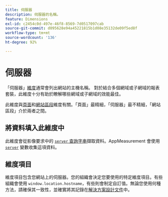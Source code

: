 ```yaml
---
title: 伺服器
description: 伺服器的名稱。
feature: Dimensions
exl-id: c2454c0d-497e-46f8-8569-7d0517097cab
source-git-commit: d095628e94a45221815b1d08e35132de09f5ed8f
workflow-type: tm+mt
source-wordcount: '136'
ht-degree: 92%

---
```


# 伺服器

「伺服器」[維度](overview.md)通常會列出網站的主機名稱。 對於結合多個網域或子網域的報表套裝，此維度十分有助於瞭解哪些網域或子網域的效能最佳。

此維度與[頁面](page.md)和[網站區段](site-section.md)維度有關。「頁面」最精細，「伺服器」最不精細，「網站區段」介於兩者之間。

## 將資料填入此維度中

此維度會從影像要求中的 [`server` 查詢字串](/help/implement/validate/query-parameters.md)擷取資料。AppMeasurement 會使用 [`server`](/help/implement/vars/page-vars/server.md) 變數收集這項資料。

## 維度項目

維度項目包含您網站上的伺服器。您的組織會決定您要使用的特定維度項目。有些組織會使用 `window.location.hostname`，有些則會制定自訂值。無論您使用何種方法，請確保其一致性，並確實將其記錄在[解決方案設計文件](/help/implement/prepare/solution-design.md)中。
